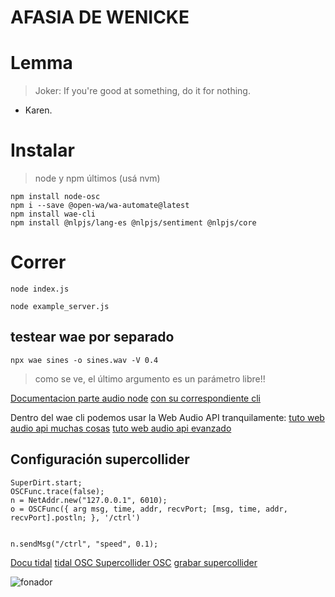 AFASIA DE WENICKE
==================
# Lemma

> Joker: If you're good at something, do it for nothing.
- Karen.

# Instalar
> node y npm últimos (usá nvm)


```
npm install node-osc 
npm i --save @open-wa/wa-automate@latest
npm install wae-cli
npm install @nlpjs/lang-es @nlpjs/sentiment @nlpjs/core

```

# Correr
```
node index.js

node example_server.js
```

## testear wae por separado

```
npx wae sines -o sines.wav -V 0.4
```

> como se ve, el último argumento es un parámetro libre!!

[Documentacion parte audio node](https://github.com/mohayonao/web-audio-engine)
[con su correspondiente cli](https://github.com/mohayonao/wae-cli)

Dentro del wae cli podemos usar la Web Audio API tranquilamente:
[tuto web audio api muchas cosas](https://developer.mozilla.org/en-US/docs/Web/API/Web_Audio_API/Using_Web_Audio_API)
[tuto web audio api evanzado](https://medium.com/creative-technology-concepts-code/recording-syncing-and-exporting-web-audio-1e1a1e35ef08)


## Configuración supercollider

```
SuperDirt.start;
OSCFunc.trace(false);
n = NetAddr.new("127.0.0.1", 6010);
o = OSCFunc({ arg msg, time, addr, recvPort; [msg, time, addr, recvPort].postln; }, '/ctrl')


n.sendMsg("/ctrl", "speed", 0.1);

```
[Docu tidal](http://tidalcycles.org/docs/getting-started/tidal_start/)
[tidal OSC ](https://tidalcycles.org/docs/configuration/MIDIOSC/osc/#controller-input)
[Supercollider OSC](https://doc.sccode.org/Guides/OSC_communication.html)
[grabar supercollider](http://depts.washington.edu/dxscdoc/Help/Classes/Recorder.html)

![fonador](https://upload.wikimedia.org/wikipedia/commons/thumb/9/9b/Respiratory_system_complete_no_labels.svg/568px-Respiratory_system_complete_no_labels.svg.png)

